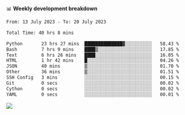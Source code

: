 📊 **Weekly development breakdown**
<!--START_SECTION:waka-->

```txt
From: 13 July 2023 - To: 20 July 2023

Total Time: 40 hrs 8 mins

Python       23 hrs 27 mins  ██████████████▓░░░░░░░░░░   58.43 %
Bash         7 hrs 9 mins    ████▒░░░░░░░░░░░░░░░░░░░░   17.85 %
Text         6 hrs 26 mins   ████░░░░░░░░░░░░░░░░░░░░░   16.05 %
HTML         1 hr 42 mins    █░░░░░░░░░░░░░░░░░░░░░░░░   04.26 %
JSON         40 mins         ▒░░░░░░░░░░░░░░░░░░░░░░░░   01.70 %
Other        36 mins         ▒░░░░░░░░░░░░░░░░░░░░░░░░   01.51 %
SSH Config   3 mins          ░░░░░░░░░░░░░░░░░░░░░░░░░   00.15 %
Git          0 secs          ░░░░░░░░░░░░░░░░░░░░░░░░░   00.02 %
Cython       0 secs          ░░░░░░░░░░░░░░░░░░░░░░░░░   00.02 %
YAML         0 secs          ░░░░░░░░░░░░░░░░░░░░░░░░░   00.01 %
```

<!--END_SECTION:waka-->
![](https://komarev.com/ghpvc/?username=callanwu)
